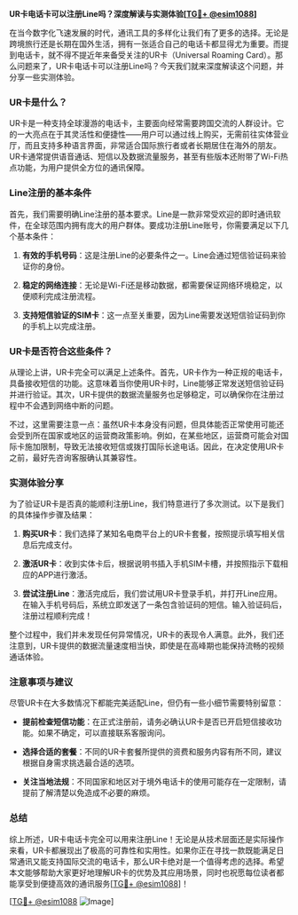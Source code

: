 **UR卡电话卡可以注册Line吗？深度解读与实测体验[[TG💪+ @esim1088](https://t.me/s/esim1088)]**

在当今数字化飞速发展的时代，通讯工具的多样化让我们有了更多的选择。无论是跨境旅行还是长期在国外生活，拥有一张适合自己的电话卡都显得尤为重要。而提到电话卡，就不得不提近年来备受关注的UR卡（Universal Roaming Card）。那么问题来了，UR卡电话卡可以注册Line吗？今天我们就来深度解读这个问题，并分享一些实测体验。

### UR卡是什么？

UR卡是一种支持全球漫游的电话卡，主要面向经常需要跨国交流的人群设计。它的一大亮点在于其灵活性和便捷性——用户可以通过线上购买，无需前往实体营业厅，而且支持多种语言界面，非常适合国际旅行者或者长期居住在海外的朋友。UR卡通常提供语音通话、短信以及数据流量服务，甚至有些版本还附带了Wi-Fi热点功能，为用户提供全方位的通讯保障。

### Line注册的基本条件

首先，我们需要明确Line注册的基本要求。Line是一款非常受欢迎的即时通讯软件，在全球范围内拥有庞大的用户群体。要成功注册Line账号，你需要满足以下几个基本条件：

1. **有效的手机号码**：这是注册Line的必要条件之一。Line会通过短信验证码来验证你的身份。
   
2. **稳定的网络连接**：无论是Wi-Fi还是移动数据，都需要保证网络环境稳定，以便顺利完成注册流程。

3. **支持短信验证的SIM卡**：这一点至关重要，因为Line需要发送短信验证码到你的手机上以完成注册。

### UR卡是否符合这些条件？

从理论上讲，UR卡完全可以满足上述条件。首先，UR卡作为一种正规的电话卡，具备接收短信的功能。这意味着当你使用UR卡时，Line能够正常发送短信验证码并进行验证。其次，UR卡提供的数据流量服务也足够稳定，可以确保你在注册过程中不会遇到网络中断的问题。

不过，这里需要注意一点：虽然UR卡本身没有问题，但具体能否正常使用可能还会受到所在国家或地区的运营商政策影响。例如，在某些地区，运营商可能会对国际卡施加限制，导致无法接收短信或拨打国际长途电话。因此，在决定使用UR卡之前，最好先咨询客服确认其兼容性。

### 实测体验分享

为了验证UR卡是否真的能顺利注册Line，我们特意进行了多次测试。以下是我们的具体操作步骤及结果：

1. **购买UR卡**：我们选择了某知名电商平台上的UR卡套餐，按照提示填写相关信息后完成支付。

2. **激活UR卡**：收到实体卡后，根据说明书插入手机SIM卡槽，并按照指示下载相应的APP进行激活。

3. **尝试注册Line**：激活完成后，我们尝试用UR卡登录手机，并打开Line应用。在输入手机号码后，系统立即发送了一条包含验证码的短信。输入验证码后，注册过程顺利完成！

整个过程中，我们并未发现任何异常情况，UR卡的表现令人满意。此外，我们还注意到，UR卡提供的数据流量速度相当快，即使是在高峰期也能保持流畅的视频通话体验。

### 注意事项与建议

尽管UR卡在大多数情况下都能完美适配Line，但仍有一些小细节需要特别留意：

- **提前检查短信功能**：在正式注册前，请务必确认UR卡是否已开启短信接收功能。如果不确定，可以直接联系客服询问。
  
- **选择合适的套餐**：不同的UR卡套餐所提供的资费和服务内容有所不同，建议根据自身需求挑选最合适的选项。

- **关注当地法规**：不同国家和地区对于境外电话卡的使用可能存在一定限制，请提前了解清楚以免造成不必要的麻烦。

### 总结

综上所述，UR卡电话卡完全可以用来注册Line！无论是从技术层面还是实际操作来看，UR卡都展现出了极高的可靠性和实用性。如果你正在寻找一款既能满足日常通讯又能支持国际交流的电话卡，那么UR卡绝对是一个值得考虑的选择。希望本文能够帮助大家更好地理解UR卡的优势及其应用场景，同时也祝愿每位读者都能享受到便捷高效的通讯服务[[TG💪+ @esim1088](https://t.me/s/esim1088)]！

[[TG💪+ @esim1088](https://t.me/s/esim1088) ![Image](https://i.postimg.cc/4NQfJmqS/Snipaste-2025-05-13-00-14-12.png)]
